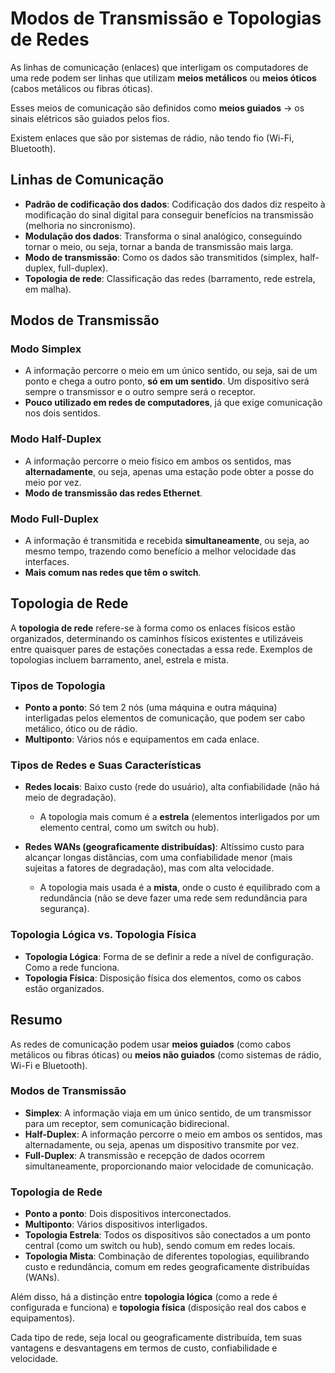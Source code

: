 # Modos de Transmissão e Topologias de Redes

As linhas de comunicação (enlaces) que interligam os computadores de uma rede podem ser linhas que utilizam **meios metálicos** ou **meios óticos** (cabos metálicos ou fibras óticas).

Esses meios de comunicação são definidos como **meios guiados** → os sinais elétricos são guiados pelos fios.

Existem enlaces que são por sistemas de rádio, não tendo fio (Wi-Fi, Bluetooth).

## Linhas de Comunicação
- **Padrão de codificação dos dados**: Codificação dos dados diz respeito à modificação do sinal digital para conseguir benefícios na transmissão (melhoria no sincronismo).
- **Modulação dos dados**: Transforma o sinal analógico, conseguindo tornar o meio, ou seja, tornar a banda de transmissão mais larga.
- **Modo de transmissão**: Como os dados são transmitidos (simplex, half-duplex, full-duplex).
- **Topologia de rede**: Classificação das redes (barramento, rede estrela, em malha).

## Modos de Transmissão

### Modo Simplex
- A informação percorre o meio em um único sentido, ou seja, sai de um ponto e chega a outro ponto, **só em um sentido**. Um dispositivo será sempre o transmissor e o outro sempre será o receptor.
- **Pouco utilizado em redes de computadores**, já que exige comunicação nos dois sentidos.

### Modo Half-Duplex
- A informação percorre o meio físico em ambos os sentidos, mas **alternadamente**, ou seja, apenas uma estação pode obter a posse do meio por vez.
- **Modo de transmissão das redes Ethernet**.

### Modo Full-Duplex
- A informação é transmitida e recebida **simultaneamente**, ou seja, ao mesmo tempo, trazendo como benefício a melhor velocidade das interfaces.
- **Mais comum nas redes que têm o switch**.

## Topologia de Rede

A **topologia de rede** refere-se à forma como os enlaces físicos estão organizados, determinando os caminhos físicos existentes e utilizáveis entre quaisquer pares de estações conectadas a essa rede. Exemplos de topologias incluem barramento, anel, estrela e mista.

### Tipos de Topologia
- **Ponto a ponto**: Só tem 2 nós (uma máquina e outra máquina) interligadas pelos elementos de comunicação, que podem ser cabo metálico, ótico ou de rádio.
- **Multiponto**: Vários nós e equipamentos em cada enlace.

### Tipos de Redes e Suas Características
- **Redes locais**: Baixo custo (rede do usuário), alta confiabilidade (não há meio de degradação).
  - A topologia mais comum é a **estrela** (elementos interligados por um elemento central, como um switch ou hub).
  
- **Redes WANs (geograficamente distribuídas)**: Altíssimo custo para alcançar longas distâncias, com uma confiabilidade menor (mais sujeitas a fatores de degradação), mas com alta velocidade.
  - A topologia mais usada é a **mista**, onde o custo é equilibrado com a redundância (não se deve fazer uma rede sem redundância para segurança).

### Topologia Lógica vs. Topologia Física
- **Topologia Lógica**: Forma de se definir a rede a nível de configuração. Como a rede funciona.
- **Topologia Física**: Disposição física dos elementos, como os cabos estão organizados.

## Resumo

As redes de comunicação podem usar **meios guiados** (como cabos metálicos ou fibras óticas) ou **meios não guiados** (como sistemas de rádio, Wi-Fi e Bluetooth).

### Modos de Transmissão
- **Simplex**: A informação viaja em um único sentido, de um transmissor para um receptor, sem comunicação bidirecional.
- **Half-Duplex**: A informação percorre o meio em ambos os sentidos, mas alternadamente, ou seja, apenas um dispositivo transmite por vez.
- **Full-Duplex**: A transmissão e recepção de dados ocorrem simultaneamente, proporcionando maior velocidade de comunicação.

### Topologia de Rede
- **Ponto a ponto**: Dois dispositivos interconectados.
- **Multiponto**: Vários dispositivos interligados.
- **Topologia Estrela**: Todos os dispositivos são conectados a um ponto central (como um switch ou hub), sendo comum em redes locais.
- **Topologia Mista**: Combinação de diferentes topologias, equilibrando custo e redundância, comum em redes geograficamente distribuídas (WANs).

Além disso, há a distinção entre **topologia lógica** (como a rede é configurada e funciona) e **topologia física** (disposição real dos cabos e equipamentos).

Cada tipo de rede, seja local ou geograficamente distribuída, tem suas vantagens e desvantagens em termos de custo, confiabilidade e velocidade.
